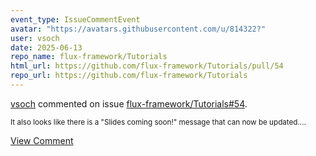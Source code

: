 ```yaml
---
event_type: IssueCommentEvent
avatar: "https://avatars.githubusercontent.com/u/814322?"
user: vsoch
date: 2025-06-13
repo_name: flux-framework/Tutorials
html_url: https://github.com/flux-framework/Tutorials/pull/54
repo_url: https://github.com/flux-framework/Tutorials
---
```


<a href='https://github.com/vsoch' target='_blank'>vsoch</a> commented on issue <a href='https://github.com/flux-framework/Tutorials/pull/54' target='_blank'>flux-framework/Tutorials#54</a>.

<small>It also looks like there is a "Slides coming soon!" message that can now be updated....</small>

<a href='https://github.com/flux-framework/Tutorials/pull/54' target='_blank'>View Comment</a>